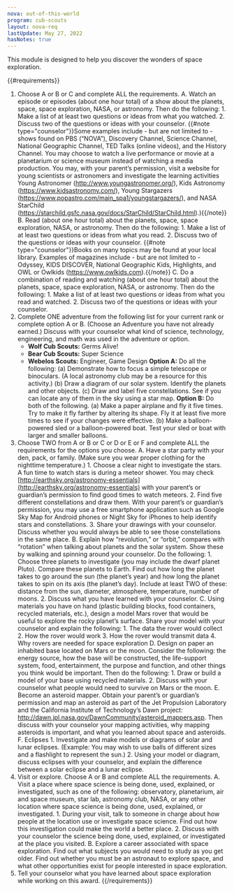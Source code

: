 ```yaml
---
nova: out-of-this-world
program: cub-scouts
layout: nova-req
lastUpdate: May 27, 2022
hasNotes: true
---
```


This module is designed to help you discover the wonders of space exploration.

{{#requirements}}
1. Choose A or B or C and complete ALL the requirements.
    A. Watch an episode or episodes (about one hour total) of a show about the planets, space, space exploration, NASA, or astronomy. Then do the following:
        1. Make a list of at least two questions or ideas from what you watched.
        2. Discuss two of the questions or ideas with your counselor.
        {{#note type="counselor"}}Some examples include - but are not limited to - shows found on PBS (“NOVA”), Discovery Channel, Science Channel, National Geographic Channel, TED Talks (online videos), and the History Channel. You may choose to watch a live performance or movie at a planetarium or science museum instead of watching a media production. You may, with your parent’s permission, visit a website for young scientists or astronomers and investigate the learning activities Young Astronomer (http://www.youngastronomer.org/), Kids Astronomy (https://www.kidsastronomy.com/), Young Stargazers (https://www.popastro.com/main_spa1/youngstargazers/), and NASA StarChild (https://starchild.gsfc.nasa.gov/docs/StarChild/StarChild.html).){{/note}}
    B. Read (about one hour total) about the planets, space, space exploration, NASA, or astronomy. Then do the following:
        1. Make a list of at least two questions or ideas from what you read.
        2. Discuss two of the questions or ideas with your counselor.
        {{#note type="counselor"}}Books on many topics may be found at your local library. Examples of magazines include - but are not limited to - Odyssey, KIDS DISCOVER, National Geographic Kids, Highlights, and OWL or Owlkids (https://www.owlkids.com).{{/note}}
    C. Do a combination of reading and watching (about one hour total) about the planets, space, space exploration, NASA, or astronomy. Then do the following:
        1. Make a list of at least two questions or ideas from what you read and watched.
        2. Discuss two of the questions or ideas with your counselor.
2. Complete ONE adventure from the following list for your current rank or complete option A or B. (Choose an Adventure you have not already earned.) Discuss with your counselor what kind of science, technology, engineering, and math was used in the adventure or option.
    * **Wolf Cub Scouts:** Germs Alive!
    * **Bear Cub Scouts:** Super Science
    * **Webelos Scouts:** Engineer, Game Design
    **Option A:** Do all the following:
        (a) Demonstrate how to focus a simple telescope or binoculars. (A local astronomy club may be a resource for this activity.)
        (b) Draw a diagram of our solar system. Identify the planets and other objects.
        (c) Draw and label five constellations. See if you can locate any of them in the sky using a star map.
    **Option B:** Do both of the following.
        (a) Make a paper airplane and fly it five times. Try to make it fly farther by altering its shape. Fly it at least five more times to see if your changes were effective.
        (b) Make a balloon-powered sled or a balloon-powered boat. Test your sled or boat with larger and smaller balloons.
3. Choose TWO from A or B or C or D or E or F and complete ALL the requirements for the options you choose.
    A. Have a star party with your den, pack, or family. (Make sure you wear proper clothing for the nighttime temperature.)
        1. Choose a clear night to investigate the stars. A fun time to watch stars is during a meteor shower. You may check [http://earthsky.org/astronomy-essentials](http://earthsky.org/astronomy-essentials) with your parent’s or guardian’s permission to find good times to watch meteors.
        2. Find five different constellations and draw them. With your parent’s or guardian’s permission, you may use a free smartphone application such as Google Sky Map for Android phones or Night Sky for iPhones to help identify stars and constellations.
        3. Share your drawings with your counselor. Discuss whether you would always be able to see those constellations in the same place.
    B. Explain how “revolution,” or “orbit,” compares with “rotation” when talking about planets and the solar system. Show these by walking and spinning around your counselor. Do the following:
        1. Choose three planets to investigate (you may include the dwarf planet Pluto). Compare these planets to Earth. Find out how long the planet takes to go around the sun (the planet’s year) and how long the planet takes to spin on its axis (the planet’s day). Include at least TWO of these: distance from the sun, diameter, atmosphere, temperature, number of moons.
        2. Discuss what you have learned with your counselor.
    C. Using materials you have on hand (plastic building blocks, food containers, recycled materials, etc.), design a model Mars rover that would be useful to explore the rocky planet’s surface. Share your model with your counselor and explain the following:
        1. The data the rover would collect
        2. How the rover would work
        3. How the rover would transmit data
        4. Why rovers are needed for space exploration
    D. Design on paper an inhabited base located on Mars or the moon. Consider the following: the energy source, how the base will be constructed, the life-support system, food, entertainment, the purpose and function, and other things you think would be important. Then do the following:
        1. Draw or build a model of your base using recycled materials.
        2. Discuss with your counselor what people would need to survive on Mars or the moon.
    E. Become an asteroid mapper. Obtain your parent’s or guardian’s permission and map an asteroid as part of the Jet Propulsion Laboratory and the California Institute of Technology’s Dawn project: http://dawn.jpl.nasa.gov/DawnCommunity/asteroid_mappers.asp.
        Then discuss with your counselor your mapping activities, why mapping asteroids is important, and what you learned about space and asteroids.
    F. Eclipses
        1. Investigate and make models or diagrams of solar and lunar eclipses. (Example: You may wish to use balls of different sizes and a flashlight to represent the sun.)
        2. Using your model or diagram, discuss eclipses with your counselor, and explain the difference between a solar eclipse and a lunar eclipse.
4. Visit or explore. Choose A or B and complete ALL the requirements.
    A. Visit a place where space science is being done, used, explained, or investigated, such as one of the following: observatory, planetarium, air and space museum, star lab, astronomy club, NASA, or any other location where space science is being done, used, explained, or investigated.
        1. During your visit, talk to someone in charge about how people at the location use or investigate space science. Find out how this investigation could make the world a better place.
        2. Discuss with your counselor the science being done, used, explained, or investigated at the place you visited.
    B. Explore a career associated with space exploration. Find out what subjects you would need to study as you get older. Find out whether you must be an astronaut to explore space, and what other opportunities exist for people interested in space exploration.
5. Tell your counselor what you have learned about space exploration while working on this award.
{{/requirements}}
